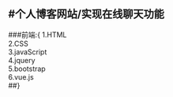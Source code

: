 #个人博客网站/实现在线聊天功能
---
###前端:{
1.HTML  
2.CSS  
3.javaScript  
4.jquery  
5.bootstrap  
6.vue.js  
##}

